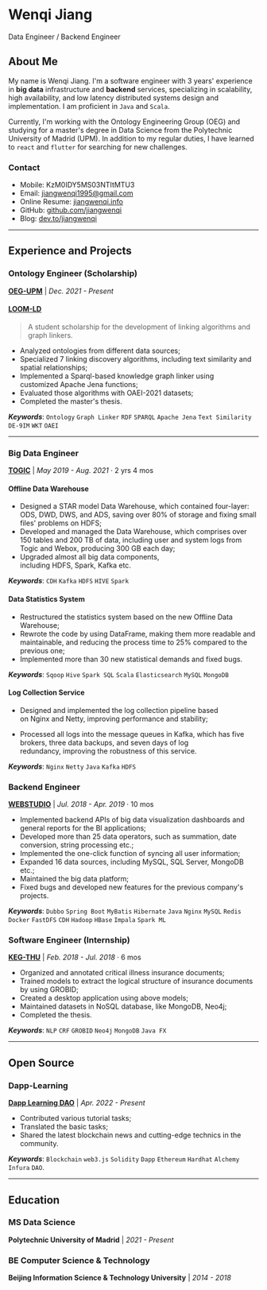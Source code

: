 # Wenqi Jiang

Data Engineer / Backend Engineer

## About Me

My name is Wenqi Jiang. I'm a software engineer with 3 years' experience in **big data** infrastructure and **backend** services, specializing in scalability, high availability, and low latency distributed systems design and implementation. I am proficient in `Java` and `Scala`.

Currently, I'm working with the Ontology Engineering Group (OEG) and studying for a master's degree in Data Science from the Polytechnic University of Madrid (UPM). In addition to my regular duties, I have learned to `react` and `flutter` for searching for new challenges.

### Contact

- Mobile: KzM0IDY5MS03NTItMTU3
- Email: [jiangwenqi1995@gmail.com](mailto:jiangwenqi1995@gmail.com)
- Online Resume: [jiangwenqi.info](https://jiangwenqi.info/)
- GitHub: [github.com/jiangwenqi](https://github.com/jiangwenqi)
- Blog: [dev.to/jiangwenqi](https://dev.to/jiangwenqi)

---

## Experience and Projects

### Ontology Engineer (Scholarship)

**[OEG-UPM](https://oeg.fi.upm.es)** | _Dec. 2021 - Present_

#### [LOOM-LD](https://github.com/oeg-upm/loom-ld)

> A student scholarship for the development of linking algorithms and graph linkers.

- Analyzed ontologies from different data sources;
- Specialized 7 linking discovery algorithms, including text similarity and spatial relationships;
- Implemented a Sparql-based knowledge graph linker using customized Apache Jena functions;
- Evaluated those algorithms with OAEI-2021 datasets;
- Completed the master's thesis.

**_Keywords_**: `Ontology` `Graph Linker` `RDF` `SPARQL` `Apache Jena` `Text Similarity` `DE-9IM` `WKT` `OAEI`

---

### Big Data Engineer

**[TOGIC](http://www.51togic.com)** | _May 2019 - Aug. 2021_ · 2 yrs 4 mos

#### Offline Data Warehouse

- Designed a STAR model Data Warehouse, which contained four-layer: ODS, DWD, DWS, and ADS, saving over 80% of storage and fixing small files' problems on HDFS;
- Developed and managed the Data Warehouse, which comprises over 150 tables and 200 TB of data, including user and system logs from Togic and Webox, producing 300 GB each day;
- Upgraded almost all big data components, including HDFS, Spark, Kafka etc.

**_Keywords_**: `CDH` `Kafka` `HDFS` `HIVE` `Spark`

#### Data Statistics System

- Restructured the statistics system based on the new Offline Data Warehouse;
- Rewrote the code by using DataFrame, making them more readable and maintainable, and reducing the process time to 25% compared to the previous one;
- Implemented more than 30 new statistical demands and fixed bugs.

**_Keywords_**: `Sqoop` `Hive` `Spark SQL` `Scala` `Elasticsearch` `MySQL` `MongoDB`

#### Log Collection Service

- Designed and implemented the log collection pipeline based on Nginx and Netty, improving performance and stability;

- Processed all logs into the message queues in Kafka, which has five brokers, three data backups, and seven days of log redundancy, improving the robustness of this service.

**_Keywords_**: `Nginx` `Netty` `Java` `Kafka` `HDFS`

### Backend Engineer

**[WEBSTUDIO](http://www.wbdatavis.com)** | _Jul. 2018 - Apr. 2019_ · 10 mos

- Implemented backend APIs of big data visualization dashboards and general reports for the BI applications;
- Developed more than 25 data operators, such as summation, date conversion, string processing etc.;
- Implemented the one-click function of syncing all user information;
- Expanded 16 data sources, including MySQL, SQL Server, MongoDB etc.;
- Maintained the big data platform;
- Fixed bugs and developed new features for the previous company's projects.

**_Keywords_**: `Dubbo` `Spring Boot` `MyBatis` `Hibernate` `Java` `Nginx` `MySQL` `Redis` `Docker` `FastDFS` `CDH` `Hadoop` `HBase` `Impala` `Spark ML`

### Software Engineer (Internship)

**[KEG-THU](https://keg.cs.tsinghua.edu.cn)** | _Feb. 2018 - Jul. 2018_ · 6 mos

- Organized and annotated critical illness insurance documents;
- Trained models to extract the logical structure of insurance documents by using GROBID;
- Created a desktop application using above models;
- Maintained datasets in NoSQL database, like MongoDB, Neo4j;
- Completed the thesis.

**_Keywords_**: `NLP` `CRF` `GROBID` `Neo4j` `MongoDB` `Java FX`

---

## Open Source

### Dapp-Learning

**[Dapp Learning DAO](https://github.com/Dapp-Learning-DAO)** | _Apr. 2022 - Present_

- Contributed various tutorial tasks;
- Translated the basic tasks;
- Shared the latest blockchain news and cutting-edge technics in the community.

**_Keywords_**: `Blockchain` `web3.js` `Solidity` `Dapp` `Ethereum` `Hardhat` `Alchemy` `Infura` `DAO`.

---

## Education

### MS Data Science

**Polytechnic University of Madrid** | _2021 - Present_

### BE Computer Science & Technology

**Beijing Information Science & Technology University** | _2014 - 2018_
